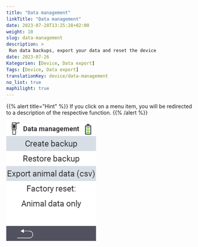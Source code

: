 ```yaml
---
title: "Data management"
linkTitle: "Data management"
date: 2023-07-28T13:25:28+02:00
weight: 10
slug: data-management
description: >
 Run data backups, export your data and reset the device
date: 2023-07-26
Kategorien: [Device, Data export]
Tags: [Device, Data export]
translationKey: device/data-management
no_list: true
maphilight: true
---
```

{{% alert title="Hint" %}}
If you click on a menu item, you will be redirected to a description of the respective function.
{{% /alert %}}

<img src="menu.png" alt="VitalControl Data management" title="Data management" usemap="#workmap" class="maphilight" />

<map name="workmap">
  <area shape="rect" coords="2,40,238,80" alt="Create backup" title="The instructions for creating a backup can be found here&#10;Mouse click: open documentation" href="/en/docs/backup/backup/">
  <area shape="rect" coords="2,80,238,120" alt="Restore backup" title="The instructions for restore a backup can be found here&#10;Mouse click: open documentation" href="/en/docs/backup/restore/">
  <area shape="rect" coords="2,120,238,160" alt="Export animal data" title="All information and instructions for exporting animal data can be found here&#10;Mouse click: open documentation" href="/en/docs/data-export/usb-drive/">
  <area shape="rect" coords="2,160,238,240" alt="Factory reset" title="All information and instructions for resetting the device and the animal data can be found here&#10;Mouse click: open documentation" href="/docs/reset/">
</map>
